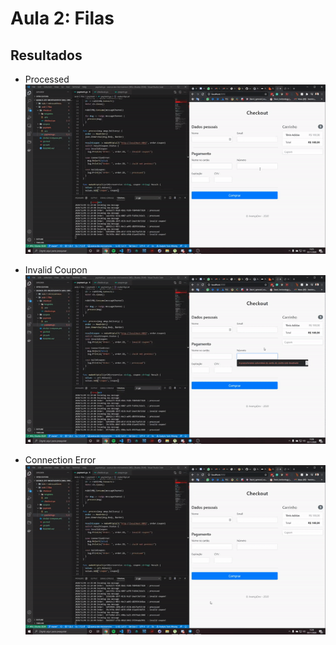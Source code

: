 # Aula 2: Filas

## Resultados
 
- Processed
![Processed](./images/processed.gif)

- Invalid Coupon
![Invalid Coupon](./images/invalid_coupon.gif)

- Connection Error
![Connection Error](./images/connection_error.gif)